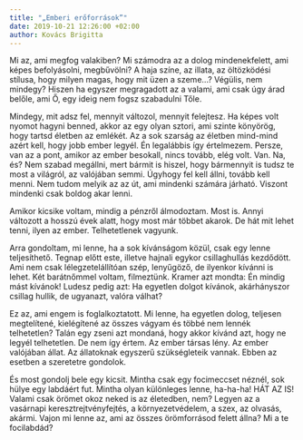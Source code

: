 ```yaml
---
title: "„Emberi erőforrások”"
date: 2019-10-21 12:26:00 +02:00
author: Kovács Brigitta
---
```



Mi az, ami megfog valakiben? Mi számodra az a dolog mindenekfelett, ami képes befolyásolni, megbűvölni? A haja színe, az illata, az öltözködési stílusa, hogy milyen magas, hogy mit üzen a szeme…? Végülis, nem mindegy? Hiszen ha egyszer megragadott az a valami, ami csak úgy árad belőle, ami Ő, egy ideig nem fogsz szabadulni Tőle. 

Mindegy, mit adsz fel, mennyit változol, mennyit felejtesz. Ha képes volt nyomot hagyni benned, akkor az egy olyan sztori, ami szinte könyörög, hogy tartsd életben az emlékét.
Az a sok szarság az életben mind-mind azért kell, hogy jobb ember legyél. Én legalábbis így értelmezem. Persze, van az a pont, amikor az ember besokall, nincs tovább, elég volt. Van. Na, és? Nem szabad megállni, mert bármit is hiszel, hogy bármennyit is tudsz te most a világról, az valójában semmi. Úgyhogy fel kell állni, tovább kell menni. Nem tudom melyik az az út, ami mindenki számára járható. Viszont mindenki csak boldog akar lenni.


Amikor kicsike voltam, mindig a pénzről álmodoztam. Most is. Annyi változott a hosszú évek alatt, hogy most már többet akarok. De hát mit lehet tenni, ilyen az ember. Telhetetlenek vagyunk.
 

Arra gondoltam, mi lenne, ha a sok kívánságom közül, csak egy lenne teljesíthető. Tegnap előtt este, illetve hajnali egykor csillaghullás kezdődött. Ami nem csak lélegzetelállítóan szép, lenyűgöző, de ilyenkor kívánni is lehet. Két barátnőmmel voltam, filmeztünk. Kramer azt mondta: Én mindig mást kívánok! Ludesz pedig azt: Ha egyetlen dolgot kívánok, akárhányszor csillag hullik, de ugyanazt, valóra válhat?


Ez az, ami engem is foglalkoztatott. Mi lenne, ha egyetlen dolog, teljesen megtelítené, kielégítené az összes vágyam és többé nem lennék telhetetlen? Talán egy zseni azt mondaná, hogy akkor kívánd azt, hogy ne legyél telhetetlen. De nem így értem. Az ember társas lény. Az ember valójában állat. Az állatoknak egyszerű szükségleteik vannak. Ebben az esetben a szeretetre gondolok.


És most gondolj bele egy kicsit. Mintha csak egy focimeccset néznél, sok hülye egy labdáért fut. Mintha olyan különleges lenne, ha-ha-ha! HÁT AZ IS! Valami csak örömet okoz neked is az életedben, nem? Legyen az a vasárnapi keresztrejtvényfejtés, a környezetvédelem, a szex, az olvasás, akármi. Vajon mi lenne az, ami az összes örömforrásod felett állna? Mi a te focilabdád?
